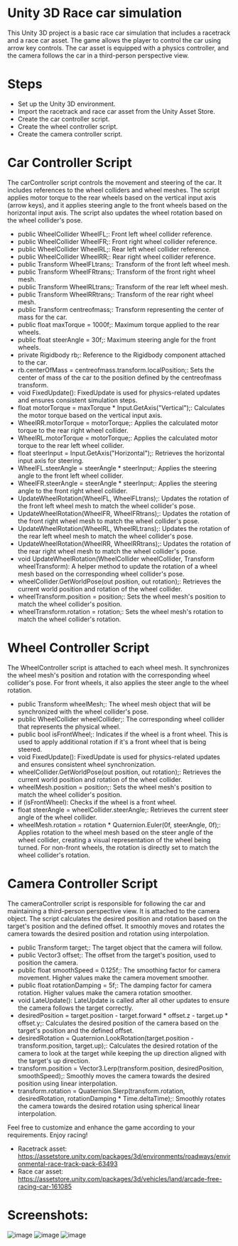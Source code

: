 # Unity 3D Race car simulation
This Unity 3D project is a basic race car simulation that includes a racetrack and a race car asset. The game allows the player to control the car using arrow key controls. The car asset is equipped with a physics controller, and the camera follows the car in a third-person perspective view.

# Steps
 - Set up the Unity 3D environment.
 - Import the racetrack and race car asset from the Unity Asset Store.
 - Create the car controller script.
 - Create the wheel controller script.
 - Create the camera controller script.

# Car Controller Script
The carController script controls the movement and steering of the car. It includes references to the wheel colliders and wheel meshes. The script applies motor torque to the rear wheels based on the vertical input axis (arrow keys), and it applies steering angle to the front wheels based on the horizontal input axis. The script also updates the wheel rotation based on the wheel collider's pose.

- public WheelCollider WheelFL;: Front left wheel collider reference.
- public WheelCollider WheelFR;: Front right wheel collider reference.
- public WheelCollider WheelRL;: Rear left wheel collider reference.
- public WheelCollider WheelRR;: Rear right wheel collider reference.
- public Transform WheelFLtrans;: Transform of the front left wheel mesh.
- public Transform WheelFRtrans;: Transform of the front right wheel mesh.
- public Transform WheelRLtrans;: Transform of the rear left wheel mesh.
- public Transform WheelRRtrans;: Transform of the rear right wheel mesh.
- public Transform centreofmass;: Transform representing the center of mass for the car.
- public float maxTorque = 1000f;: Maximum torque applied to the rear wheels.
- public float steerAngle = 30f;: Maximum steering angle for the front wheels.
- private Rigidbody rb;: Reference to the Rigidbody component attached to the car.
- rb.centerOfMass = centreofmass.transform.localPosition;: Sets the center of mass of the car to the position defined by the centreofmass transform.
- void FixedUpdate(): FixedUpdate is used for physics-related updates and ensures consistent simulation steps.
- float motorTorque = maxTorque * Input.GetAxis("Vertical");: Calculates the motor torque based on the vertical input axis.
- WheelRR.motorTorque = motorTorque;: Applies the calculated motor torque to the rear right wheel collider.
- WheelRL.motorTorque = motorTorque;: Applies the calculated motor torque to the rear left wheel collider.
- float steerInput = Input.GetAxis("Horizontal");: Retrieves the horizontal input axis for steering.
- WheelFL.steerAngle = steerAngle * steerInput;: Applies the steering angle to the front left wheel collider.
- WheelFR.steerAngle = steerAngle * steerInput;: Applies the steering angle to the front right wheel collider.
- UpdateWheelRotation(WheelFL, WheelFLtrans);: Updates the rotation of the front left wheel mesh to match the wheel collider's pose.
- UpdateWheelRotation(WheelFR, WheelFRtrans);: Updates the rotation of the front right wheel mesh to match the wheel collider's pose.
- UpdateWheelRotation(WheelRL, WheelRLtrans);: Updates the rotation of the rear left wheel mesh to match the wheel collider's pose.
- UpdateWheelRotation(WheelRR, WheelRRtrans);: Updates the rotation of the rear right wheel mesh to match the wheel collider's pose.
- void UpdateWheelRotation(WheelCollider wheelCollider, Transform wheelTransform): A helper method to update the rotation of a wheel mesh based on the corresponding wheel collider's pose.
- wheelCollider.GetWorldPose(out position, out rotation);: Retrieves the current world position and rotation of the wheel collider.
- wheelTransform.position = position;: Sets the wheel mesh's position to match the wheel collider's position.
- wheelTransform.rotation = rotation;: Sets the wheel mesh's rotation to match the wheel collider's rotation.

# Wheel Controller Script
The WheelController script is attached to each wheel mesh. It synchronizes the wheel mesh's position and rotation with the corresponding wheel collider's pose. For front wheels, it also applies the steer angle to the wheel rotation.

- public Transform wheelMesh;: The wheel mesh object that will be synchronized with the wheel collider's pose.
- public WheelCollider wheelCollider;: The corresponding wheel collider that represents the physical wheel.
- public bool isFrontWheel;: Indicates if the wheel is a front wheel. This is used to apply additional rotation if it's a front wheel that is being steered.
- void FixedUpdate(): FixedUpdate is used for physics-related updates and ensures consistent wheel synchronization.
- wheelCollider.GetWorldPose(out position, out rotation);: Retrieves the current world position and rotation of the wheel collider.
- wheelMesh.position = position;: Sets the wheel mesh's position to match the wheel collider's position.
- if (isFrontWheel): Checks if the wheel is a front wheel.
- float steerAngle = wheelCollider.steerAngle;: Retrieves the current steer angle of the wheel collider.
- wheelMesh.rotation = rotation * Quaternion.Euler(0f, steerAngle, 0f);: Applies rotation to the wheel mesh based on the steer angle of the wheel collider, creating a visual representation of the wheel being turned. For non-front wheels, the rotation is directly set to match the wheel collider's rotation.

# Camera Controller Script
The cameraController script is responsible for following the car and maintaining a third-person perspective view. It is attached to the camera object. The script calculates the desired position and rotation based on the target's position and the defined offset. It smoothly moves and rotates the camera towards the desired position and rotation using interpolation.

- public Transform target;: The target object that the camera will follow.
- public Vector3 offset;: The offset from the target's position, used to position the camera.
- public float smoothSpeed = 0.125f;: The smoothing factor for camera movement. Higher values make the camera movement smoother.
- public float rotationDamping = 5f;: The damping factor for camera rotation. Higher values make the camera rotation smoother.
- void LateUpdate(): LateUpdate is called after all other updates to ensure the camera follows the target correctly.
- desiredPosition = target.position - target.forward * offset.z - target.up * offset.y;: Calculates the desired position of the camera based on the target's position and the defined offset.
- desiredRotation = Quaternion.LookRotation(target.position - transform.position, target.up);: Calculates the desired rotation of the camera to look at the target while keeping the up direction aligned with the target's up direction.
- transform.position = Vector3.Lerp(transform.position, desiredPosition, smoothSpeed);: Smoothly moves the camera towards the desired position using linear interpolation.
- transform.rotation = Quaternion.Slerp(transform.rotation, desiredRotation, rotationDamping * Time.deltaTime);: Smoothly rotates the camera towards the desired rotation using spherical linear interpolation.

Feel free to customize and enhance the game according to your requirements. Enjoy racing!

- Racetrack asset: https://assetstore.unity.com/packages/3d/environments/roadways/environmental-race-track-pack-63493
- Race car asset: https://assetstore.unity.com/packages/3d/vehicles/land/arcade-free-racing-car-161085

# Screenshots:

![image](https://github.com/kvvin/racetrack/assets/78724550/1977e9ce-e1ea-4b44-b4e6-2346b05e1378)
![image](https://github.com/kvvin/racetrack/assets/78724550/b94b8cf0-0dae-4376-b50a-903e08574f25)
![image](https://github.com/kvvin/racetrack/assets/78724550/07618fdb-92d2-407a-bb75-4d6e1f56fe4e)


